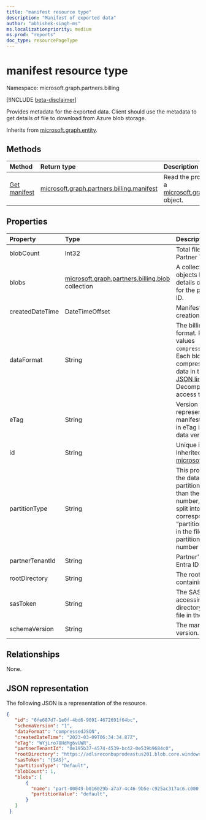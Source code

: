 ```yaml
---
title: "manifest resource type"
description: "Manifest of exported data"
author: "abhishek-singh-ms"
ms.localizationpriority: medium
ms.prod: "reports"
doc_type: resourcePageType
---
```


# manifest resource type

Namespace: microsoft.graph.partners.billing

[!INCLUDE [beta-disclaimer](../../includes/beta-disclaimer.md)]

Provides metadata for the exported data. Client should use the metadata to get details of file to download from Azure blob storage.

Inherits from [microsoft.graph.entity](../resources/entity.md).

## Methods
|Method|Return type|Description|
|:---|:---|:---|
|[Get manifest](../api/partners.billing-manifest-get.md)|[microsoft.graph.partners.billing.manifest](../resources/partners.billing-manifest.md)|Read the properties and relationships of a [microsoft.graph.partners.billing.manifest](../resources/partners.billing-manifest.md) object.|

## Properties
|Property|Type|Description|
|:---|:---|:---|
|blobCount|Int32|Total file count for this Partner Tenant ID.|
|blobs|[microsoft.graph.partners.billing.blob](../resources/partners.billing-blob.md) collection|A collection of blob objects having the details of all the files for the partner tenant ID.|
|createdDateTime|DateTimeOffset|Manifest resource creation time in UTC.|
|dataFormat|String|The billing data file format. Possible values `compressedJSONLines`. Each blob is a compressed file and data in the file is in [JSON lines](https://jsonlines.org/) format. Decompress the file to access the data.|
|eTag|String|Version of data represented by manifest, any change in eTag indicates new data version.|
|id|String|Unique identifier. Inherited from [microsoft.graph.entity](../resources/entity.md).|
|partitionType|String|This property divides the data. If a given partition has more than the supported number, the data is split into multiple files corresponding to the “partitionValue.” Data in the file is by default partitioned by the number of line items.|
|partnerTenantId|String|Partner's Microsoft Entra ID Tenant ID.|
|rootDirectory|String|The root directory containing all the files.|
|sasToken|String|The SAS token for accessing the directory or individual file in the directory.|
|schemaVersion|String|The manifest schema version.|

## Relationships
None.

## JSON representation
The following JSON is a representation of the resource.
<!-- {
  "blockType": "resource",
  "keyProperty": "id",
  "@odata.type": "microsoft.graph.partners.billing.manifest",
  "baseType": "microsoft.graph.entity",
  "openType": false
}
-->
``` json
{
   "id": "6fe687d7-1e0f-4bd6-9091-4672691f64bc",
   "schemaVersion": "1",
   "dataFormat": "compressedJSON",
   "createdDateTime": "2023-03-09T06:34:34.87Z",
   "eTag": "WYjLro78HdMg6vUWR",
   "partnerTenantId": "0e195b37-4574-4539-bc42-0e539b9684c0",
   "rootDirectory": "https://adlsreconbuprodeastus201.blob.core.windows.net/{directory_path}",
   "sasToken": "{SAS}",
   "partitionType": "Default",
   "blobCount": 1,
   "blobs": [
       {
         "name": "part-00049-b016029b-a7a7-4c46-9b5e-c925ac317ac6.c000.json.gz",
         "partitionValue": "default",
       }
   ]
 }
```

